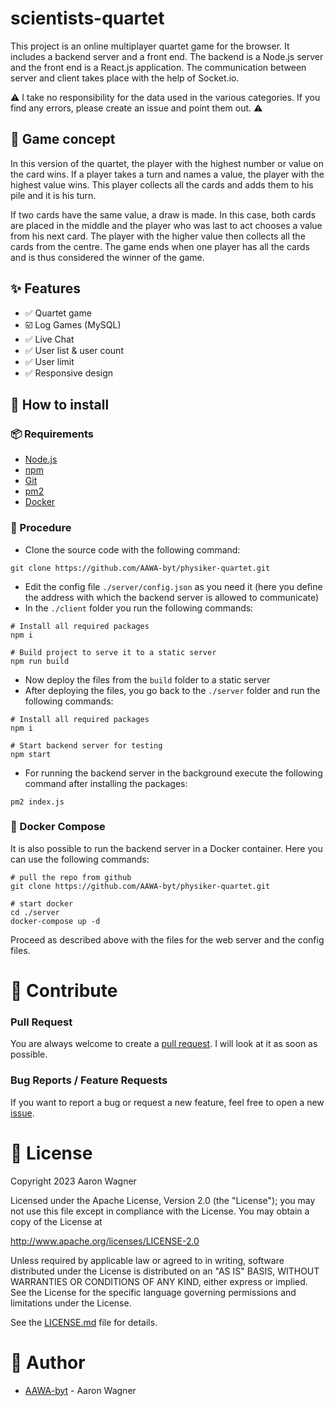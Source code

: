 # scientists-quartet

This project is an online multiplayer quartet game for the browser. 
It includes a backend server and a front end. 
The backend is a Node.js server and the front end is a React.js application. 
The communication between server and client takes place with the help of Socket.io.

⚠ I take no responsibility for the data used in the various categories. If you find any errors, please create an issue and point them out. ⚠ 

## :rocket: Game concept
In this version of the quartet, the player with the highest number or value on the card wins. If a player takes a turn and names a value, the player with the highest value wins. This player collects all the cards and adds them to his pile and it is his turn.

If two cards have the same value, a draw is made. In this case, both cards are placed in the middle and the player who was last to act chooses a value from his next card. The player with the higher value then collects all the cards from the centre. The game ends when one player has all the cards and is thus considered the winner of the game.

## :sparkles: Features

- ✅ Quartet game
- ☑️ Log Games (MySQL)
- ✅ Live Chat 
- ✅ User list & user count
- ✅ User limit
- ✅ Responsive design

## :wrench: How to install

### :package: Requirements 
- [Node.js](https://nodejs.org/en/download)
- [npm](https://docs.npmjs.com/cli/)
- [Git](https://git-scm.com/downloads)
- [pm2](https://pm2.keymetrics.io/)
- [Docker](https://docs.docker.com/)

### :page_facing_up: Procedure

- Clone the source code with the following command:
```
git clone https://github.com/AAWA-byt/physiker-quartet.git
```
- Edit the config file ```./server/config.json``` as you need it (here you define the address with which the backend server is allowed to communicate)
- In the ```./client``` folder you run the following commands:
```
# Install all required packages
npm i

# Build project to serve it to a static server
npm run build
```
- Now deploy the files from the ```build``` folder to a static server
- After deploying the files, you go back to the ```./server``` folder and run the following commands:
```
# Install all required packages
npm i

# Start backend server for testing
npm start
```
- For running the backend server in the background execute the following command after installing the packages:
```
pm2 index.js
```

### 🐘 Docker Compose

It is also possible to run the backend server in a Docker container. Here you can use the following commands:
```
# pull the repo from github
git clone https://github.com/AAWA-byt/physiker-quartet.git

# start docker
cd ./server
docker-compose up -d 
```
Proceed as described above with the files for the web server and the config files.


# :construction: Contribute
### Pull Request
You are always welcome to create a [pull request](https://github.com/AAWA-byt/physiker-quartet/pulls). I will look at it as soon as possible. 

### Bug Reports / Feature Requests

If you want to report a bug or request a new feature, feel free to open a new [issue](https://github.com/AAWA-byt/physiker-quartet/issues). 

# :memo: License
Copyright 2023 Aaron Wagner

Licensed under the Apache License, Version 2.0 (the "License"); you may not use this file except in compliance with the License. You may obtain a copy of the License at

   http://www.apache.org/licenses/LICENSE-2.0

Unless required by applicable law or agreed to in writing, software distributed under the License is distributed on an "AS IS" BASIS, WITHOUT WARRANTIES OR CONDITIONS OF ANY KIND, either express or implied. See the License for the specific language governing permissions and limitations under the License.

See the [LICENSE.md](https://github.com/AAWA-byt/scientists-quartet/blob/main/LICENSE.md) file for details.

# :construction_worker: Author
- [AAWA-byt](www.github.com/AAWA-byt) - Aaron Wagner

